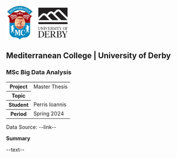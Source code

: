 ![](./img/logo_small.png)
![](./img/derby.png)

## Mediterranean College | University of Derby
### MSc Big Data Analysis

<table>
    <tr>
        <th>Project</th>
        <td>Master Thesis</td>
    </tr>
    <tr>
        <th>Topic</th>
        <td><em></em></td>
    </tr>
    <tr>
        <th>Student</th>
        <td>Perris Ioannis</td>
    </tr>
    <tr>
        <th>Period</th>
        <td>Spring 2024</td>
    </tr>
</table>

Data Source: --link--

**Summary**

--text--
